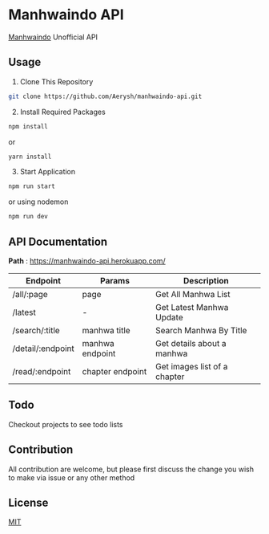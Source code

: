 # Manhwaindo API

[Manhwaindo](https://manhwaindo.id) Unofficial API</br>

## Usage

1. Clone This Repository

```bash
git clone https://github.com/Aerysh/manhwaindo-api.git
```

2. Install Required Packages

```bash
npm install
```

or

```bash
yarn install
```

3. Start Application

```bash
npm run start
```

or using nodemon

```bash
npm run dev
```

## API Documentation

**Path** : https://manhwaindo-api.herokuapp.com/</br>

| Endpoint          | Params           | Description                  |
| ----------------- | ---------------- | ---------------------------- |
| /all/:page        | page             | Get All Manhwa List          |
| /latest           | -                | Get Latest Manhwa Update     |
| /search/:title    | manhwa title     | Search Manhwa By Title       |
| /detail/:endpoint | manhwa endpoint  | Get details about a manhwa   |
| /read/:endpoint   | chapter endpoint | Get images list of a chapter |

## Todo

Checkout projects to see todo lists

## Contribution

All contribution are welcome, but please first discuss the change you wish to make via issue or any other method

## License

[MIT](https://github.com/Aerysh/manhwaindo-api/blob/master/LICENSE)
